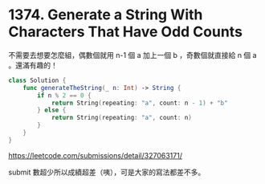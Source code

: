 # 1374. Generate a String With Characters That Have Odd Counts

不需要去想要怎麼組，偶數個就用 n-1 個 a 加上一個 b ，奇數個就直接給 n 個 a 。還滿有趣的！

``` swift
class Solution {
    func generateTheString(_ n: Int) -> String {
        if n % 2 == 0 {
            return String(repeating: "a", count: n - 1) + "b"
        } else {
            return String(repeating: "a", count: n)
        }
    }
}
```

https://leetcode.com/submissions/detail/327063171/

submit 數超少所以成績超差（咦），可是大家的寫法都差不多。
